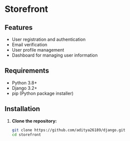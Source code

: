 # Storefront

## Features

- User registration and authentication
- Email verification
- User profile management
- Dashboard for managing user information

## Requirements

- Python 3.8+
- Django 3.2+
- pip (Python package installer)

## Installation

1. **Clone the repository:**

   ```sh
   git clone https://github.com/aditya26189/django.git
   cd storefront
